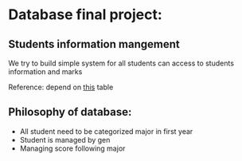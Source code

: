 # Database final project: 
Students information mangement
------------------------------------
We try to build simple system for all students can access to students information and marks

Reference: depend on [this](src/students_information_reference.jpg) table

Philosophy of database:
------------------------------------
- All student need to be categorized major in first year  
- Student is managed by gen 
- Managing score following major